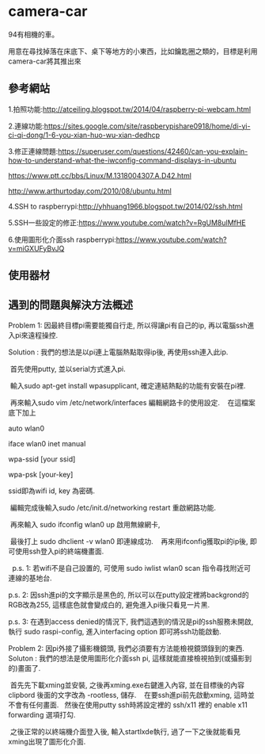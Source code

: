 # camera-car
94有相機的車。

用意在尋找掉落在床底下、桌下等地方的小東西，比如鑰匙圈之類的，目標是利用camera-car將其推出來

## 參考網站
1.拍照功能:http://atceiling.blogspot.tw/2014/04/raspberry-pi-webcam.html

2.連線功能:https://sites.google.com/site/raspberypishare0918/home/di-yi-ci-qi-dong/1-6-you-xian-huo-wu-xian-dedhcp

3.修正連線問題:https://superuser.com/questions/42460/can-you-explain-how-to-understand-what-the-iwconfig-command-displays-in-ubuntu    

https://www.ptt.cc/bbs/Linux/M.1318004307.A.D42.html

http://www.arthurtoday.com/2010/08/ubuntu.html

4.SSH to raspberrypi:http://yhhuang1966.blogspot.tw/2014/02/ssh.html

5.SSH一些設定的修正:https://www.youtube.com/watch?v=RgUM8ulMfHE

6.使用圖形化介面ssh raspberrypi:https://www.youtube.com/watch?v=miGXUFyBvJQ


## 使用器材






## 遇到的問題與解決方法概述

Problem 1: 因最終目標pi需要能獨自行走, 所以得讓pi有自己的ip, 再以電腦ssh進入pi來遠程操控. 

Solution : 我們的想法是以pi連上電腦熱點取得ip後, 再使用ssh連入此ip.

  首先使用putty, 並以serial方式進入pi.
  
  輸入sudo apt-get install wpasupplicant, 確定連結熱點的功能有安裝在pi裡.
  
  再來輸入sudo vim /etc/network/interfaces 編輯網路卡的使用設定.
  
  在這檔案底下加上
  
  auto wlan0

  iface wlan0 inet manual

  wpa-ssid [your ssid]

  wpa-psk [your-key]
  
  ssid即為wifi id, key 為密碼.
  
  編輯完成後輸入sudo /etc/init.d/networking restart 重啟網路功能.
  
  再來輸入 sudo ifconfig wlan0 up 啟用無線網卡,
  
  最後打上 sudo dhclient -v wlan0 即連線成功.
  
  再來用ifconfig獲取pi的ip後, 即可使用ssh登入pi的終端機畫面.
  
  
  p.s. 1: 若wifi不是自己設置的, 可使用 sudo iwlist wlan0 scan 指令尋找附近可連線的基地台.
  
  p.s. 2: 因ssh進pi的文字顯示是黑色的, 所以可以在putty設定裡將backgrond的RGB改為255, 這樣底色就會變成白的, 避免進入pi後只看見一片黑.
  
  p.s. 3: 在遇到access denied的情況下, 我們這遇到的情況是pi的ssh服務未開啟, 執行 sudo raspi-config, 進入interfacing option 即可將ssh功能啟動.
  
  
 
  Problem 2: 因pi外接了攝影機鏡頭, 我們必須要有方法能檢視鏡頭錄到的東西.
  
  Soluton : 我們的想法是使用圖形化介面ssh pi, 這樣就能直接檢視拍到(或攝影到的)畫面了.
  
  首先先下載xming並安裝, 之後再xming.exe右鍵進入內容, 並在目標後的內容 clipbord 後面的文字改為 -rootless, 儲存.
  
  在要ssh進pi前先啟動xming, 這時並不會有任何畫面.
  
  然後在使用putty ssh時將設定裡的 ssh/x11 裡的 enable x11 forwarding 選項打勾.
  
  之後正常的以終端機介面登入後, 輸入startlxde執行, 過了一下之後就能看見xming出現了圖形化介面.
  
  
  
  
